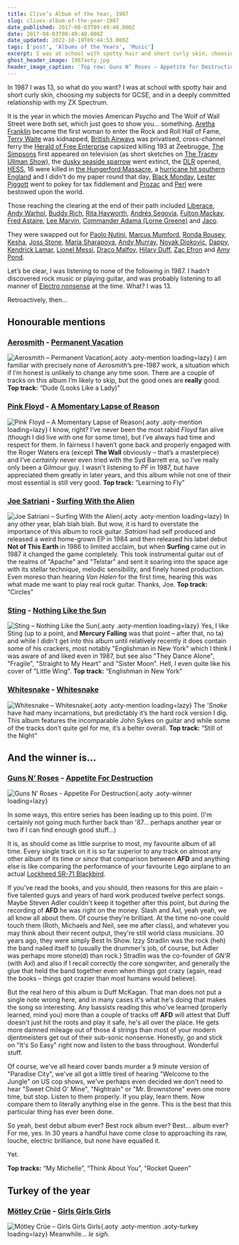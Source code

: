 ```yaml
---
title: Clive’s Album of the Year, 1987
slug: clives-album-of-the-year-1987
date_published: 2017-08-03T09:49:48.000Z
date: 2017-08-03T09:49:48.000Z
date_updated: 2022-10-19T09:44:53.000Z
tags: ['post', 'Albums of the Years', 'Music']
excerpt: I was at school with spotty hair and short curly skin, choosing my subjects for GCSE, and in a deeply committed relationship with my ZX Spectrum.
ghost_header_image: 1987aoty.jpg
header_image_caption: 'Top row: Guns N’ Roses – Appetite for Destruction; Aerosmith – Permanent Vacation; Pink Floyd – Momentary Lapse of Reason. Bottom row: Joe Satriani – Surfing With the Alien; Sting – Nothing Like the Sun; Whitesnake – Whitesnake'
---
```


In 1987 I was 13, so what do you want? I was at school with spotty hair and short curly skin, choosing my subjects for GCSE, and in a deeply committed relationship with my ZX Spectrum.

It is the year in which the movies American Psycho and The Wolf of Wall Street were both set, which just goes to show you… something. [Aretha Franklin](https://en.wikipedia.org/wiki/Aretha_Franklin) became the first woman to enter the Rock and Roll Hall of Fame, [Terry Waite](https://en.wikipedia.org/wiki/Terry_Waite) was kidnapped, [British Airways](https://en.wikipedia.org/wiki/British_Airways) was privatised, cross-channel ferry the [Herald of Free Enterprise](https://en.wikipedia.org/wiki/MS_Herald_of_Free_Enterprise) capsized killing 193 at Zeebrugge, [The Simpsons](https://en.wikipedia.org/wiki/The_Simpsons) first appeared on television (as short sketches on [The Tracey Ullman Show](https://en.wikipedia.org/wiki/The_Tracey_Ullman_Show)), the [dusky seaside sparrow](https://en.wikipedia.org/wiki/Dusky_seaside_sparrow) went extinct, the [DLR](https://en.wikipedia.org/wiki/Docklands_Light_Railway) opened, [HESS](https://en.wikipedia.org/wiki/Rudolf_Hess), 16 were killed in [the Hungerford Massacre](https://en.wikipedia.org/wiki/Hungerford_massacre), a [hurricane hit southern England](https://en.wikipedia.org/wiki/Great_Storm_of_1987) and I didn't do my paper round that day, [Black Monday](https://en.wikipedia.org/wiki/Black_Monday_(1987)), [Lester Piggott](https://en.wikipedia.org/wiki/Lester_Piggott) went to pokey for tax fiddlement and [Prozac](https://en.wikipedia.org/wiki/Fluoxetine) and [Perl](https://en.wikipedia.org/wiki/Perl) were bestowed upon the world.

Those reaching the clearing at the end of their path included [Liberace](https://en.wikipedia.org/wiki/Liberace), [Andy Warhol](https://en.wikipedia.org/wiki/Andy_Warhol), [Buddy Rich](https://en.wikipedia.org/wiki/Buddy_Rich), [Rita Hayworth](https://en.wikipedia.org/wiki/Rita_Hayworth), [Andrés Segovia](https://en.wikipedia.org/wiki/Andr%C3%A9s_Segovia), [Fulton Mackay](https://en.wikipedia.org/wiki/Fulton_Mackay), [Fred Astaire](https://en.wikipedia.org/wiki/Fred_Astaire), [Lee Marvin](https://en.wikipedia.org/wiki/Lee_Marvin), [Commander Adama (Lorne Greene)](https://en.wikipedia.org/wiki/Lorne_Greene) and [Jaco](https://en.wikipedia.org/wiki/Jaco_Pastorius).

They were swapped out for [Paolo Nutini](https://en.wikipedia.org/wiki/Paolo_Nutini), [Marcus Mumford](https://en.wikipedia.org/wiki/Marcus_Mumford), [Ronda Rousey](https://en.wikipedia.org/wiki/Ronda_Rousey), [Kesha](https://en.wikipedia.org/wiki/Kesha), [Joss Stone](https://en.wikipedia.org/wiki/Joss_Stone), [Maria Sharapova](https://en.wikipedia.org/wiki/Maria_Sharapova), [Andy Murray](https://en.wikipedia.org/wiki/Andy_Murray), [Novak Djokovic](https://en.wikipedia.org/wiki/Novak_Djokovic), [Dappy](https://en.wikipedia.org/wiki/Dappy), [Kendrick Lamar](https://en.wikipedia.org/wiki/Kendrick_Lamar), [Lionel Messi](https://en.wikipedia.org/wiki/Lionel_Messi), [Draco Malfoy](https://en.wikipedia.org/wiki/Tom_Felton), [Hilary Duff](https://en.wikipedia.org/wiki/Hilary_Duff), [Zac Efron](https://en.wikipedia.org/wiki/Zac_Efron) and [Amy Pond](https://en.wikipedia.org/wiki/Karen_Gillan).

Let’s be clear, I was listening to none of the following in 1987. I hadn’t discovered rock music or playing guitar, and was probably listening to all manner of [Electro nonsense](https://en.wikipedia.org/wiki/Street_Sounds_Electro_9) at the time. What? I was 13.

Retroactively, then…

## Honourable mentions

### [Aerosmith](http://www.aerosmith.com/) - [Permanent Vacation](https://www.amazon.co.uk/Permanent-Vacation-Aerosmith/dp/B000026E3A/)

![Aerosmith – Permanent Vacation](/public/images/2025/02/permvac.jpg){.aoty .aoty-mention loading=lazy} I am familiar with precisely none of *Aerosmith*’s pre-1987 work, a situation which if I’m honest is unlikely to change any time soon. There are a couple of tracks on this album I’m likely to skip, but the good ones are **really** good. **Top track:** “Dude (Looks Like a Lady)”

### [Pink Floyd](http://www.pinkfloyd.com/) - [A Momentary Lapse of Reason](https://www.amazon.co.uk/Momentary-Lapse-Reason-Remastered-Version/dp/B005NNZJW8/)

![Pink Floyd – A Momentary Lapse of Reason](/public/images/2025/02/lapse.jpg){.aoty .aoty-mention loading=lazy} I know, right? I’ve never been the most rabid *Floyd* fan alive (though I did live with one for some time), but I’ve always had time and respect for them. In fairness I haven’t gone back and properly engaged with the Roger Waters era (except **The Wall** obviously – that’s a masterpiece) and I’ve *certainly* never even tried with the Syd Barrett era, so I’ve really only been a Gilmour guy. I wasn't listening to *PF* in 1987, but have appreciated them greatly in later years, and this album while not one of their most essential is still very good. **Top track:** “Learning to Fly”

### [Joe Satriani](http://www.satriani.com/) - [Surfing With the Alien](https://www.amazon.co.uk/Surfing-Alien-Joe-Satriani-x/dp/B000025N63/)

![Joe Satriani – Surfing With the Alien](/public/images/2025/02/surfing.jpg){.aoty .aoty-mention loading=lazy} In any other year, blah blah blah. But wow, it is hard to overstate the importance of this album to rock guitar. *Satriani* had self produced and released a weird home-grown EP in 1984 and then released his label debut **Not of This Earth** in 1986 to limited acclaim, but when **Surfing** came out in 1987 it changed the game completely. This took instrumental guitar out of the realms of "Apache" and "Telstar" and sent it soaring into the space age with its stellar technique, melodic sensibility, and finely honed production. Even moreso than hearing *Van Halen* for the first time, hearing this was what made me want to play real rock guitar. Thanks, Joe. **Top track:** “Circles”

### [Sting](http://www.sting.com/) - [Nothing Like the Sun](https://www.amazon.co.uk/Nothing-Like-Sun-Sting/dp/B000026H0L/)

![Sting – Nothing Like the Sun](/public/images/2025/02/nlts.jpg){.aoty .aoty-mention loading=lazy} Yes, I like Sting (up to a point, and **Mercury Falling** was that point – after that, no ta) and while I didn't get into this album until relatively recently it does contain some of his crackers, most notably "Englishman in New York" which I think I was aware of and liked even in 1987, but see also "They Dance Alone", "Fragile", "Straight to My Heart" and "Sister Moon". Hell, I even quite like his cover of "Little Wing". **Top track:** “Englishman in New York”

### [Whitesnake](http://www.whitesnake.com/) - [Whitesnake](https://www.amazon.co.uk/1987-Whitesnake/dp/B000026BDY/)

![Whitesnake – Whitesnake](/public/images/2025/02/1987.jpg){.aoty .aoty-mention loading=lazy} The *’Snake* have had many incarnations, but predictably it’s the hard rock version I dig. This album features the incomparable John Sykes on guitar and while some of the tracks don’t quite gel for me, it’s a belter overall. **Top track:** “Still of the Night”

## And the winner is…

### [Guns N’ Roses](http://www.gunsnroses.com/) - [Appetite For Destruction](https://www.amazon.co.uk/Appetite-Destruction-Guns-N-Roses/dp/B000026E3O/)

![Guns N’ Roses - Appetite For Destruction](/public/images/2025/02/afd.jpg){.aoty .aoty-winner loading=lazy}

In some ways, this entire series has been leading up to this point. (I'm certainly not going much further back than '87… perhaps another year or two if I can find enough good stuff…)

It is, as should come as little surprise to most, my favourite album of all time. Every single track on it is so far superior to any track on almost any other album of its time *or since* that comparison between **AFD** and anything else is like comparing the performance of your favourite Lego airplane to an actual [Lockheed SR-71 Blackbird](https://en.wikipedia.org/wiki/Lockheed_SR-71_Blackbird).

If you've read the books, and you should, then reasons for this are plain – five talented guys and years of hard work produced twelve perfect songs. Maybe Steven Adler couldn't keep it together after this point, but during the recording of **AFD** he was right on the money. Slash and Axl, yeah yeah, we all know all about them. Of course they're brilliant. At the time no-one could touch them (Roth, Michaels and Neil, see me after class), and whatever you may think about their recent output, they're still world class musicians. 30 years ago, they were simply Best In Show. Izzy Stradlin was the rock (heh) the band nailed itself to (usually the drummer's job, of course, but Adler was perhaps more stone(d) than rock.) Stradlin was the co-founder of *GN'R* (with Axl) and also if I recall correctly the core songwriter, and generally the glue that held the band together even when things got crazy (again, read the books – things got crazier than most humans would believe).

But the real hero of this album is Duff McKagan. That man does not put a single note wrong here, and in many cases it's what he's doing that makes the song so interesting. Any bassists reading this who've learned (properly learned, mind you) more than a couple of tracks off **AFD** will attest that Duff doesn't just hit the roots and play it safe, he's all over the place. He gets more damned mileage out of those 4 strings than most of your modern djentmeisters get out of their sub-sonic nonsense. Honestly, go and stick on "It's So Easy" right now and listen to the bass throughout. Wonderful stuff.

Of course, we've all heard cover bands murder a 9 minute version of "Paradise City", we've all got a little tired of hearing "Welcome to the Jungle" on US cop shows, we've perhaps even decided we don't need to hear "Sweet Child O' Mine", "Nightrain" or "Mr. Brownstone" even one more time, but stop. Listen to them properly. If you play, learn them. Now compare them to literally anything else in the genre. This is the best that this particular thing has ever been done.

So yeah, best debut album ever? Best rock album ever? Best… album ever? For me, yes. In 30 years a handful have come close to approaching its raw, louche, electric brilliance, but none have equalled it.

Yet.

**Top tracks:** “My Michelle”, “Think About You”, “Rocket Queen”

## Turkey of the year

### [Mötley Crüe](http://www.motley.com/) - [Girls Girls Girls](https://www.amazon.co.uk/Girls-M%C3%B6tley-Cr%C3%BCe/dp/B005SN9S02/)

![Mötley Crüe – Girls Girls Girls](/public/images/2025/02/ggg-jfc.jpg){.aoty .aoty-mention .aoty-turkey loading=lazy} Meanwhile… *le sigh*.
